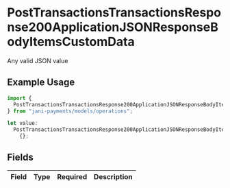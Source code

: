 # PostTransactionsTransactionsResponse200ApplicationJSONResponseBodyItemsCustomData

Any valid JSON value

## Example Usage

```typescript
import {
  PostTransactionsTransactionsResponse200ApplicationJSONResponseBodyItemsCustomData,
} from "jani-payments/models/operations";

let value:
  PostTransactionsTransactionsResponse200ApplicationJSONResponseBodyItemsCustomData =
    {};
```

## Fields

| Field       | Type        | Required    | Description |
| ----------- | ----------- | ----------- | ----------- |